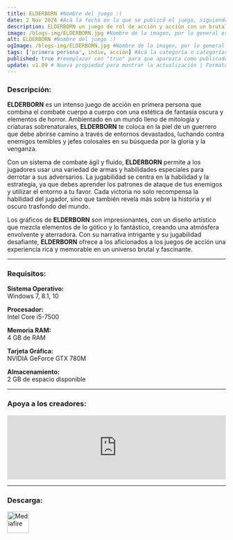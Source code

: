 ```yaml
---
title: ELDERBORN #Nombre del juego :)
date: 2 Nov 2024 #Acá la fecha en la que se publicó el juego, siguiendo este formato: Dia "30", Mes "Oct", Año "2024" = como debe quedar: 30 Oct 2024
description: ELDERBORN un juego de rol de acción y acción con un brutal combate cuerpo a cuerpo en primera persona y una progresión de personajes similar a la de los souls/RPG. En tiempos de leyenda, las tribus bárbaras necesitan un nuevo mesías oscuro. Sé ese asesino despiadado. #Acá una mini descripción del juego
image: /blogs-img/ELDERBORN.jpg #Nombre de la imagen, por lo general es exactamente el mismo nombre que el juego excluyendo lo ":" (Dos puntos)
alt: ELDERBORN #Nombre del juego :)
ogImage: /blogs-img/ELDERBORN.jpg #Nombre de la imagen, por lo general es exactamente el mismo nombre que el juego excluyendo lo ":" (Dos puntos)
tags: ['primera persona', indie, acción] #Acá la categoría o categorías del juego, si es más de una se coloca en este formato: ['categoría1', 'categoría2']
published: true #reemplazar con "true" para que aparezca como publicado
update: v1.09 # Nueva propiedad para mostrar la actualización | Formato: v1.0.0
---
```


<!--En VSCode seleccionando una palabra, por ejemplo: "ELDERBORN" y apretando Ctrl+F2 se seleccionan todas las palabras iguales-->

### Descripción:
**ELDERBORN** es un intenso juego de acción en primera persona que combina el combate cuerpo a cuerpo con una estética de fantasía oscura y elementos de horror. Ambientado en un mundo lleno de mitología y criaturas sobrenaturales, **ELDERBORN** te coloca en la piel de un guerrero que debe abrirse camino a través de entornos devastados, luchando contra enemigos temibles y jefes colosales en su búsqueda por la gloria y la venganza.

Con un sistema de combate ágil y fluido, **ELDERBORN** permite a los jugadores usar una variedad de armas y habilidades especiales para derrotar a sus adversarios. La jugabilidad se centra en la habilidad y la estrategia, ya que debes aprender los patrones de ataque de tus enemigos y utilizar el entorno a tu favor. Cada victoria no solo recompensa la habilidad del jugador, sino que también revela más sobre la historia y el oscuro trasfondo del mundo.

Los gráficos de **ELDERBORN** son impresionantes, con un diseño artístico que mezcla elementos de lo gótico y lo fantástico, creando una atmósfera envolvente y aterradora. Con su narrativa intrigante y su jugabilidad desafiante, **ELDERBORN** ofrece a los aficionados a los juegos de acción una experiencia rica y memorable en un universo brutal y fascinante.

<!--Prompt para Chat-GPT: Hazme una descripción para el juego "ELDERBORN" y cada que menciones "ELDERBORN" ponlo en negrita -->

---

### Requisitos:
**Sistema Operativo:**  
Windows 7, 8.1, 10

**Procesador:**  
Intel Core i5-7500

**Memoria RAM:**  
4 GB de RAM

**Tarjeta Gráfica:**  
NVIDIA GeForce GTX 780M

**Almacenamiento:**  
2 GB de espacio disponible

<!--Si falta o sobra un requisito se quita o se agrega manteniendo el mismo formato-->

---

### Apoya a los creadores:
<iframe src="https://store.steampowered.com/widget/727850/" frameborder="0" style="background-color: transparent; width: 100% !important; aspect-ratio: 646 / 190;"></iframe>

<!--Reemplazar los numeros (AppID) del juego (en este caso 2668510) por el numero (AppID) correspondiente con el juego a publicar-->
<!--El AppID se encuentra en la URL del Juego en Steam-->

---

### Descarga:

[<img src="https://gist.github.com/cxmeel/0dbc95191f239b631c3874f4ccf114e2/raw/download.svg" alt="Mediafire" height="50" />](https://www.mediafire.com/file/00u6c4glr25r69f/ELDERBORN.zip/file)

<!-- # se debe reemplazar por el link de descarga-->

<!--NOMBRE-DEL-SERVICIO se debe reemplazar por el servicio donde está subido el juego-->